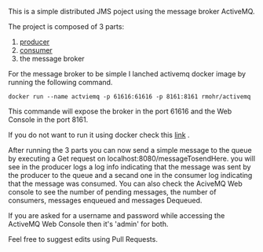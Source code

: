 This is a simple distributed JMS poject using the message broker ActiveMQ.

The project is composed of 3 parts:

1. [producer](https://github.com/achrafsmlali/simple_jms_activeMQ_exemple_spring_boot/tree/master/producer)
2. [consumer](https://github.com/achrafsmlali/simple_jms_activeMQ_exemple_spring_boot/tree/master/consumer)
3. the message broker

For the message broker to be simple I lanched activemq docker image by running the following command. 

`docker run --name actviemq -p 61616:61616 -p 8161:8161 rmohr/activemq`

This commande will expose the broker in the port 61616 and the Web Console in the port 8161.

If you do not want to run it using docker check this [link](https://activemq.apache.org/version-5-getting-started.html) .


After running the 3 parts you can now send a simple message to the queue by executing a Get request on localhost:8080/messageTosendHere. you will see in the producer logs a log info indicating that the message was sent by the producer to the queue and a secand one in the consumer log indicating that the message was consumed. You can also check the AciveMQ Web console to see the number of pending messages, the number of consumers, messages enqueued and messages Dequeued.  

If you are asked for a username and password while accessing the ActiveMQ Web Console then it's 'admin' for both.

Feel free to suggest edits using Pull Requests.
